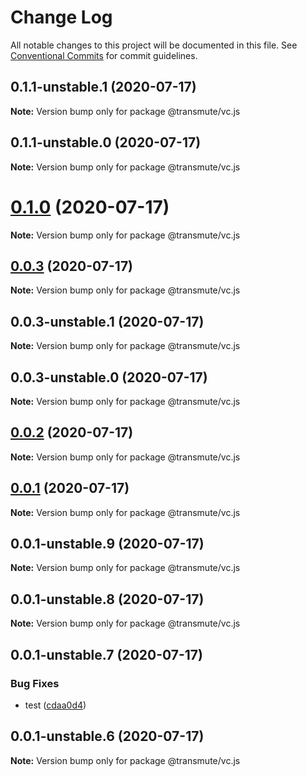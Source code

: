 # Change Log

All notable changes to this project will be documented in this file.
See [Conventional Commits](https://conventionalcommits.org) for commit guidelines.

## 0.1.1-unstable.1 (2020-07-17)

**Note:** Version bump only for package @transmute/vc.js





## 0.1.1-unstable.0 (2020-07-17)

**Note:** Version bump only for package @transmute/vc.js





# [0.1.0](https://github.com/transmute-industries/vc.js/compare/v0.0.3...v0.1.0) (2020-07-17)

**Note:** Version bump only for package @transmute/vc.js





## [0.0.3](https://github.com/transmute-industries/vc.js/compare/v0.0.3-unstable.1...v0.0.3) (2020-07-17)

**Note:** Version bump only for package @transmute/vc.js





## 0.0.3-unstable.1 (2020-07-17)

**Note:** Version bump only for package @transmute/vc.js





## 0.0.3-unstable.0 (2020-07-17)

**Note:** Version bump only for package @transmute/vc.js





## [0.0.2](https://github.com/transmute-industries/vc.js/compare/v0.0.1...v0.0.2) (2020-07-17)

**Note:** Version bump only for package @transmute/vc.js





## [0.0.1](https://github.com/transmute-industries/vc.js/compare/v0.0.1-unstable.9...v0.0.1) (2020-07-17)

**Note:** Version bump only for package @transmute/vc.js





## 0.0.1-unstable.9 (2020-07-17)

**Note:** Version bump only for package @transmute/vc.js





## 0.0.1-unstable.8 (2020-07-17)

**Note:** Version bump only for package @transmute/vc.js





## 0.0.1-unstable.7 (2020-07-17)


### Bug Fixes

* test ([cdaa0d4](https://github.com/transmute-industries/vc.js/commit/cdaa0d489bfb5390ed98545884642c798ce18192))





## 0.0.1-unstable.6 (2020-07-17)

**Note:** Version bump only for package @transmute/vc.js
